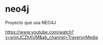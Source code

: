 # neo4j

Proyecto que usa NEO4J



https://www.youtube.com/watch?v=snjnJCZhXUM&ab_channel=TraversyMedia